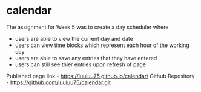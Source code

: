 # calendar

The assignment for Week 5 was to create a day scheduler where 
  - users are able to view the current day and date
  - users can view time blocks which represent each hour of the working day
  - users are able to save any entries that they have entered
  - users can still see thier entries upon refresh of page

Published page link - https://luuluu75.github.io/calendar/
Github Repository - https://github.com/luuluu75/calendar.git
